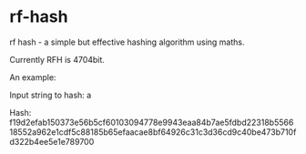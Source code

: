 # rf-hash
 rf hash - a simple but effective hashing algorithm using maths. 

 Currently RFH is 4704bit.


 An example:

 Input string to hash: a

 Hash:  f19d2efab150373e56b5cf60103094778e9943eaa84b7ae5fdbd22318b556618552a962e1cdf5c88185b65efaacae8bf64926c31c3d36cd9c40be473b710fd322b4ee5e1e789700